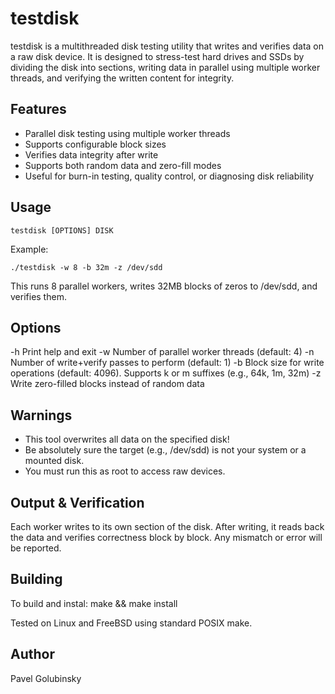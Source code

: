 testdisk
=========

testdisk is a multithreaded disk testing utility that writes and verifies data on a raw disk device. It is designed to stress-test hard drives and SSDs by dividing the disk into sections, writing data in parallel using multiple worker threads, and verifying the written content for integrity.

Features
--------

- Parallel disk testing using multiple worker threads
- Supports configurable block sizes
- Verifies data integrity after write
- Supports both random data and zero-fill modes
- Useful for burn-in testing, quality control, or diagnosing disk reliability

Usage
-----

    testdisk [OPTIONS] DISK

Example:

    ./testdisk -w 8 -b 32m -z /dev/sdd

This runs 8 parallel workers, writes 32MB blocks of zeros to /dev/sdd, and verifies them.

Options
-------

  -h              Print help and exit
  -w <workers>    Number of parallel worker threads (default: 4)
  -n <passes>     Number of write+verify passes to perform (default: 1)
  -b <blocksize>  Block size for write operations (default: 4096).
                  Supports k or m suffixes (e.g., 64k, 1m, 32m)
  -z              Write zero-filled blocks instead of random data

Warnings
--------

- This tool overwrites all data on the specified disk!
- Be absolutely sure the target (e.g., /dev/sdd) is not your system or a mounted disk.
- You must run this as root to access raw devices.

Output & Verification
---------------------

Each worker writes to its own section of the disk. After writing, it reads back the data and verifies correctness block by block. Any mismatch or error will be reported.

Building
--------

To build and instal:
make && make install

Tested on Linux and FreeBSD using standard POSIX make.

Author
------

Pavel Golubinsky  
